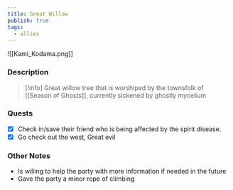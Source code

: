 ```yaml
---
title: Great Willow
publish: true
tags:
  - allies
---
```


![[Kami_Kodama.png]]
### Description
> [!info] Great willow tree that is worshiped by the townsfolk of [[Season of Ghosts]], currently sickened by ghostly mycelium
### Quests
- [x] Check in/save their friend who is being affected by the spirit disease.
- [x] Go check out the west, Great evil
### Other Notes
- Is willing to help the party with more information if needed in the future
- Gave the party a minor rope of climbing